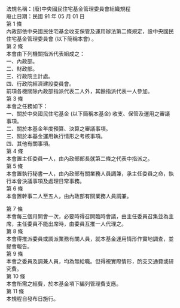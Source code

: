 法規名稱：(廢)中央國民住宅基金管理委員會組織規程  
廢止日期：民國 91 年 05 月 01 日  
第 1 條  
內政部依中央國民住宅基金收支保管及運用辦法第二條規定，設中央國民  
住宅基金管理委員會 (以下簡稱本會) 。  
第 2 條  
本會由下列機關指派代表組成之：  
一、內政部。  
二、財政部。  
三、行政院主計處。  
四、行政院經濟建設委員會。  
前項各機關除內政部指派代表二人外，其餘指派代表一人參加。  
第 3 條  
本會之任務如下：  
一、關於中央國民住宅基金 (以下簡稱本基金) 收支、保管及運用之審議  
事項。  
二、關於本基金年度預算、決算之審議事項。  
三、關於本基金運用執行情形之考核事項。  
四、其他有關事項。  
第 4 條  
本會置主任委員一人，由內政部部長就第二條之代表中指派之。  
第 5 條  
本會置執行秘書一人，由內政部有關業務人員調兼，承主任委員之命，執  
行本會決議事項及處理日常事務。  
第 6 條  
本會置幹事二人至五人，由內政部有關業務人員調兼。  


第 7 條  
本會每三個月開會一次，必要時得召開臨時會議，由主任委員召集並為主  
席，主任委員不能出席時，由委員互推一人代理之。  
第 8 條  
本會得推派委員或調派業務有關人員，就本基金運用情形作實地調查，並  
提會報告。  
第 9 條  
本會之委員及調兼人員，均為無給職。但得視實際情形，酌支交通費或研  
究費。  
第 10 條  
本會所需之經費，於本基金項下編列管理費支應。  
第 11 條  
本規程自發布日施行。  


